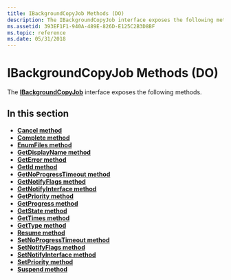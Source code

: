 ```yaml
---
title: IBackgroundCopyJob Methods (DO)
description: The IBackgroundCopyJob interface exposes the following methods.
ms.assetid: 393EF1F1-940A-489E-826D-E125C2B3D8BF
ms.topic: reference
ms.date: 05/31/2018
---
```


# IBackgroundCopyJob Methods (DO)

The [**IBackgroundCopyJob**](https://www.bing.com/search?q=**IBackgroundCopyJob**) interface exposes the following methods.

## In this section

-   [**Cancel method**](ibackgroundcopyjob-cancel.md)
-   [**Complete method**](ibackgroundcopyjob-complete.md)
-   [**EnumFiles method**](ibackgroundcopyjob-enumfiles.md)
-   [**GetDisplayName method**](ibackgroundcopyjob-getdisplayname.md)
-   [**GetError method**](ibackgroundcopyjob-geterror.md)
-   [**GetId method**](ibackgroundcopyjob-getid.md)
-   [**GetNoProgressTimeout method**](ibackgroundcopyjob-getnoprogresstimeout.md)
-   [**GetNotifyFlags method**](ibackgroundcopyjob-getnotifyflags.md)
-   [**GetNotifyInterface method**](ibackgroundcopyjob-getnotifyinterface.md)
-   [**GetPriority method**](ibackgroundcopyjob-getpriority.md)
-   [**GetProgress method**](ibackgroundcopyjob-getprogress.md)
-   [**GetState method**](ibackgroundcopyjob-getstate.md)
-   [**GetTimes method**](ibackgroundcopyjob-gettimes.md)
-   [**GetType method**](ibackgroundcopyjob-gettype.md)
-   [**Resume method**](ibackgroundcopyjob-resume.md)
-   [**SetNoProgressTimeout method**](ibackgroundcopyjob-setnoprogresstimeout.md)
-   [**SetNotifyFlags method**](ibackgroundcopyjob-setnotifyflags.md)
-   [**SetNotifyInterface method**](ibackgroundcopyjob-setnotifyinterface.md)
-   [**SetPriority method**](ibackgroundcopyjob-setpriority.md)
-   [**Suspend method**](ibackgroundcopyjob-suspend.md)

 

 




